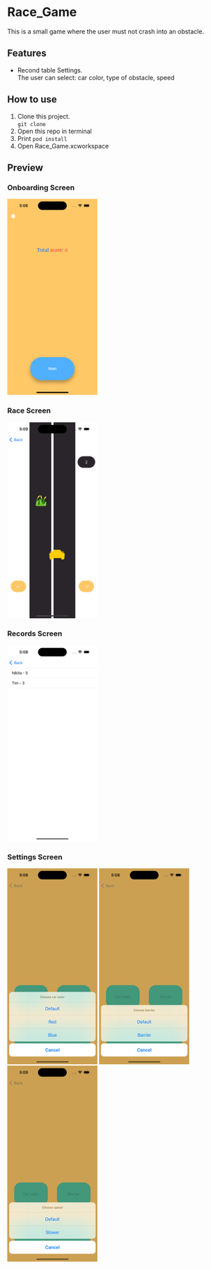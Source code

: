 # Race_Game
This is a small game where the user must not crash into an obstacle.

## Features
- Recond table
Settings.<br>
The user can select: car color, type of obstacle, speed

## How to use
1. Clone this project.<br> 
`git clone `
2. Open this repo in terminal
3. Print `pod install`
4. Open Race_Game.xcworkspace

## Preview
### Onboarding Screen
<img src="./ScreenShots/1.png" width=207,9 height=450>

### Race Screen
<img src="./ScreenShots/2.png" width=207,9 height=450>

### Records Screen
<img src="./ScreenShots/3.png" width=207,9 height=450>

### Settings Screen
<img src="./ScreenShots/4.png" width=207,9 height=450>
<img src="./ScreenShots/5.png" width=207,9 height=450>
<img src="./ScreenShots/6.png" width=207,9 height=450>
